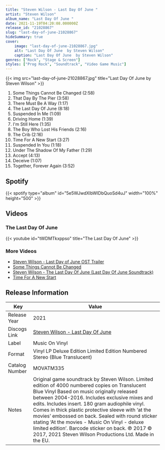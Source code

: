 ```yaml
---
title: "Steven Wilson - Last Day Of June "
artist: "Steven Wilson"
album_name: "Last Day Of June "
date: 2021-11-19T04:20:08.000000Z
release_id: "21028867"
slug: "last-day-of-june-21028867"
hideSummary: true
cover:
    image: "last-day-of-june-21028867.jpg"
    alt: "Last Day Of June  by Steven Wilson"
    caption: "Last Day Of June  by Steven Wilson"
genres: ["Rock", "Stage & Screen"]
styles: ["Prog Rock", "Soundtrack", "Video Game Music"]
---
```


{{< img src="last-day-of-june-21028867.jpg" title="Last Day Of June  by Steven Wilson" >}}

<!-- section break -->

1. Some Things Cannot Be Changed (2:58)
2. That Day By The Pier (3:58)
3. There Must Be A Way (1:17)
4. The Last Day Of June (8:18)
5. Suspended In Me (1:09)
6. Driving Home (1:39)
7. I'm Still Here (1:35)
8. The Boy Who Lost His Friends (2:16)
9. The Crib (2:16)
10. Time For A New Start (3:27)
11. Suspended In You (1:18)
12. Under The Shadow Of My Father (1:29)
13. Accept (4:13)
14. Deceive (1:07)
15. Together, Forever Again (3:52)

<!-- section break -->


## Spotify
{{< spotify type="album" id="5e5WJwdXlbWIDbQuoSd4uJ" width="100%" height="500" >}}



## Videos
### The Last Day Of June
{{< youtube id="tWDMTkxppso" title="The Last Day Of June" >}}<br>

### More Videos

- [Steven Wilson - Last Day of June OST Trailer](https://www.youtube.com/watch?v=85_fJISwxQk)
- [Some Things Cannot Be Changed](https://www.youtube.com/watch?v=yxxA4mekUPY)
- [Steven Wilson - The Last Day Of June (Last Day Of June Soundtrack)](https://www.youtube.com/watch?v=OcO9SyxCP-4)
- [Time For A New Start](https://www.youtube.com/watch?v=5wq5dVCJpJA)


## Release Information
|  Key           | Value                                                |
| ---------------| ---------------------------------------------------- |
| Release Year   | 2021                                   |
| Discogs Link   | [Steven Wilson - Last Day Of June ](https://www.discogs.com/release/21028867-Steven-Wilson-Last-Day-Of-June-) |
| Label          | Music On Vinyl |
| Format         | Vinyl LP Deluxe Edition Limited Edition Numbered Stereo (Blue Translucent) |
| Catalog Number | MOVATM335 |
| Notes | Original game soundtrack by Steven Wilson. Limited edition of 4000 numbered copies on Translucent Blue Vinyl  Based on music originally released between 2004-2016. Includes exclusive mixes and edits. Includes insert. 180 gram audiophile vinyl.  Comes in thick plastic protective sleeve with ‘at the movies’ embossed on back. Sealed with round sticker stating ‘At the movies - Music On Vinyl - deluxe limited edition’.  Barcode sticker on back.   ℗ 2017 © 2017, 2021 Steven Wilson Productions Ltd. Made in the EU. |